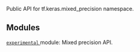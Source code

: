Public API for tf.keras.mixed_precision namespace.



## Modules
[ `experimental` ](https://tensorflow.google.cn/api_docs/python/tf/keras/mixed_precision/experimental) module: Mixed precision API.

